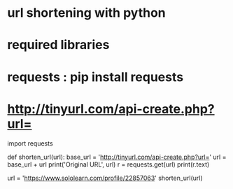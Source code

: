 # url shortening with python

# required libraries
# requests : pip install requests

# http://tinyurl.com/api-create.php?url=

import requests  

def shorten_url(url):
	base_url = 'http://tinyurl.com/api-create.php?url='
	url = base_url + url
	print('Original URL', url)
	r = requests.get(url)
	print(r.text)

url = 'https://www.sololearn.com/profile/22857063'
shorten_url(url)
